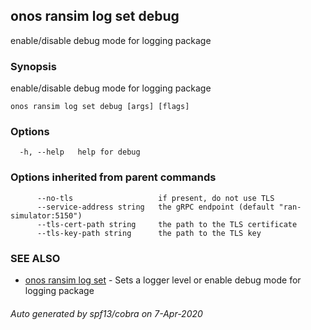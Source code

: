 ## onos ransim log set debug

enable/disable debug mode for logging package

### Synopsis

enable/disable debug mode for logging package

```
onos ransim log set debug [args] [flags]
```

### Options

```
  -h, --help   help for debug
```

### Options inherited from parent commands

```
      --no-tls                   if present, do not use TLS
      --service-address string   the gRPC endpoint (default "ran-simulator:5150")
      --tls-cert-path string     the path to the TLS certificate
      --tls-key-path string      the path to the TLS key
```

### SEE ALSO

* [onos ransim log set](onos_ransim_log_set.md)	 - Sets a logger level or enable debug mode for logging package

###### Auto generated by spf13/cobra on 7-Apr-2020
